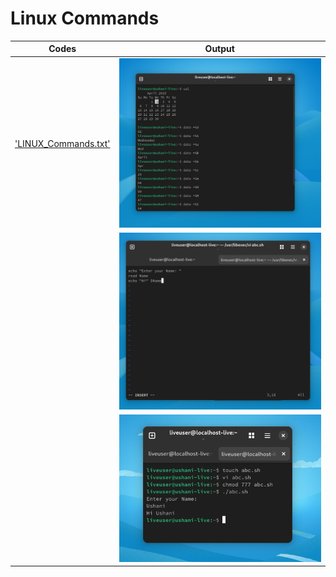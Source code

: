 
 # Linux Commands

  | Codes | Output |
  |-------|--------|
  |['LINUX_Commands.txt'](./LINUX_Commands/Codes/LINUX_Commands.txt)|![Linux.png](./LINUX_Commands/Outputs/Linux.png)|
  | |![Type.png](./LINUX_Commands/Outputs/Type.png)|
  | |![Name.png](./LINUX_Commands/Outputs/Name.png)|

  
